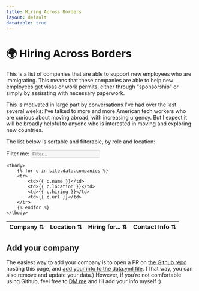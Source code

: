 ```yaml
---
title: Hiring Across Borders
layout: default
datatable: true
---
```


# 🌍 Hiring Across Borders 

This is a list of companies that are able to support new employees who are immigrating. This means that these companies are able to help new employees get visas or work permits, either through "sponsorship" or simply by assissting with necessary paperwork. 

This is motivated in large part by conversations I've had over the last several weeks: I’ve talked to more and more American tech workers who are curious about moving abroad, with increasing urgency. But I expect it will be broadly helpful to anyone who is interested in moving and exploring new countries. 

The list below is sortable and filterable, by role and location: 

Filter me: <input type="text" disabled=true id="filter" placeholder="Filter..." autofocus /><br/>
<table id="filterable" class="overview sortable-table">
    <thead>
        <tr>
            <th>Company ⇅</th>
            <th>Location ⇅</th>
            <th>Hiring for... ⇅</th>
            <th>Contact Info ⇅</th>
        </tr>
    </thead>

    <tbody>
        {% for c in site.data.companies %}
        <tr>
            <td>{{ c.name }}</td>
            <td>{{ c.location }}</td>
            <td>{{ c.hiring }}</td>
            <td>{{ c.url }}</td>
        </tr>
        {% endfor %}
    </tbody>
</table>

## Add your company 

The easiest way to add your company is to open a PR on 
<a href="https://github.com/tessr/hiring-across-borders">the Github repo</a>
 hosting this page, and 
 <a href="https://github.com/tessr/hiring-across-borders/blob/main/_data/companies.yml">add your info to the data.yml file</a>. 
 (That way, you can also remove and update your data.) 
 However, if you’re not comfortable using Github, feel free to 
 <a href="https://twitter.com/_tessr">DM me</a> 
 and I’ll add your info myself :) 
 
<br/><br/><br/><br/>
